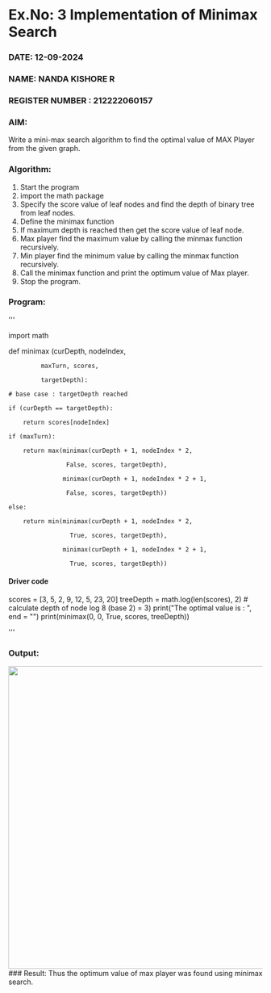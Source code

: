 # Ex.No: 3  Implementation of Minimax Search
### DATE: 12-09-2024
### NAME: NANDA KISHORE R
### REGISTER NUMBER : 212222060157
### AIM: 
Write a mini-max search algorithm to find the optimal value of MAX Player from the given graph.
### Algorithm:
1. Start the program
2. import the math package
3. Specify the score value of leaf nodes and find the depth of binary tree from leaf nodes.
4. Define the minimax function
5. If maximum depth is reached then get the score value of leaf node.
6. Max player find the maximum value by calling the minmax function recursively.
7. Min player find the minimum value by calling the minmax function recursively.
8. Call the minimax function  and print the optimum value of Max player.
9. Stop the program. 

### Program:
'''

import math

def minimax (curDepth, nodeIndex,

             maxTurn, scores,
             
             targetDepth):
             
    # base case : targetDepth reached
    
    if (curDepth == targetDepth):
    
        return scores[nodeIndex]
        
    if (maxTurn):
    
        return max(minimax(curDepth + 1, nodeIndex * 2,
        
                    False, scores, targetDepth),  
                    
                   minimax(curDepth + 1, nodeIndex * 2 + 1,
                   
                    False, scores, targetDepth))
                    
    else:
    
        return min(minimax(curDepth + 1, nodeIndex * 2,
        
                     True, scores, targetDepth),
                     
                   minimax(curDepth + 1, nodeIndex * 2 + 1,
                   
                     True, scores, targetDepth))
                     
#### Driver code
scores = [3, 5, 2, 9, 12, 5, 23, 20]
treeDepth = math.log(len(scores), 2) # calculate depth of node  log 8 (base 2) = 3)
print("The optimal value is : ", end = "")
print(minimax(0, 0, True, scores, treeDepth))

'''

### Output:

<img src = "https://github.com/user-attachments/assets/3df50667-705f-4b96-9641-ce1fc8a84c46" width="600">
### Result:
Thus the optimum value of max player was found using minimax search.
